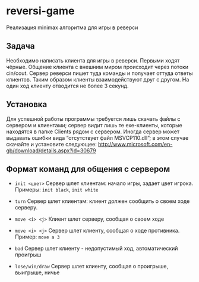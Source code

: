 # reversi-game
Реализация minimax алгоритма для игры в реверси


## Задача
Необходимо написать клиента для игры в реверси. Первыми ходят чёрные.
Общение клиента с внешним миром происходит через потоки cin/cout. Сервер реверси пишет туда команды и получает оттуда ответы клиентов.
Таким образом клиенты взаимодействуют друг с другом.
На один ход клиенту отводится не более 3 секунд.

## Установка
Для успешной работы программы требуется лишь скачать файлы с сервером и клиентами; сервер видит лишь те exe-клиенты, которые находятся в папке Clients рядом с сервером. Иногда сервер может выдавать ошибки вида “отсутствует файл MSVCP110.dll”; в этом случае скачайте и установите следующее: http://www.microsoft.com/en-gb/download/details.aspx?id=30679

## Формат команд для общения с сервером
* `init <цвет>`
Сервер шлет клиентам: начало игры, задает цвет игрока.
Примеры: `init black`, `init white`

* `turn`
Сервер шлет клиентам: клиент должен сообщить о своем ходе серверу.

* `move <i> <j>`
Клиент шлет серверу, сообщая о своем ходе

* `move <i> <j>`
Сервер шлет клиенту, сообщая о ходе противника. Пример: `move a 3`

* `bad`
Сервер шлет клиенту - недопустимый ход, автоматический проигрыш

* `lose/win/draw`
Сервер шлет клиенту, сообщая о проигрыше, выигрыше, ничье





